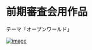 # 前期審査会用作品
テーマ「オープンワールド」

[![image](https://github.com/KentoAoyama/3DTPSAction/assets/106291245/8ccfd6af-e899-4c9c-a792-46bebbdf0f19)](https://www.youtube.com/watch?v=3vWEKACx7rs&list=TLGGqJgrBEq9dlYwNjEyMjAyMw)

